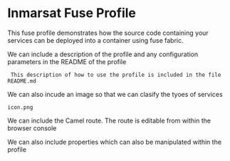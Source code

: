 Inmarsat Fuse Profile
========================

This fuse profile demonstrates how the source code containing your services can be deployed into a container using fuse fabric.

We can include a description of the profile and any configuration parameters in the README of the profile

     This description of how to use the profile is included in the file README.md

We can also incude an image so that we can clasify the tyoes of services

    icon.png

We can include the Camel route. The route is editable from within the browser console

We can also include properties which can also be manipulated within the profile

